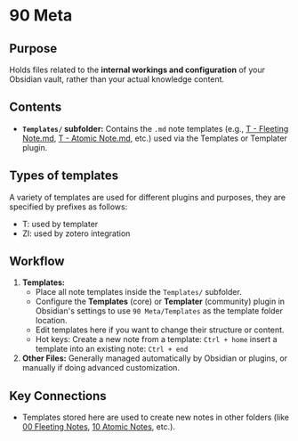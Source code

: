 # 90 Meta

## Purpose

Holds files related to the **internal workings and configuration** of your Obsidian vault, rather than your actual knowledge content.

## Contents

*   **`Templates/` subfolder:** Contains the `.md` note templates (e.g., [T - Fleeting Note.md](T%20-%20Scribble.md.md), [T - Atomic Note.md](Templates/T%20-%20Atomic%20Note.md), etc.) used via the Templates or Templater plugin.

## Types of templates
A variety of templates are used for different plugins and purposes, they are specified by prefixes as follows:
- T: used by templater
- ZI: used by zotero integration
## Workflow

1.  **Templates:**
    *   Place all note templates inside the `Templates/` subfolder.
    *   Configure the **Templates** (core) or **Templater** (community) plugin in Obsidian's settings to use `90 Meta/Templates` as the template folder location.
    *   Edit templates here if you want to change their structure or content.
    * Hot keys:
	      Create a new note from a template: `Ctrl + home`
	      insert a template into an existing note:  `Ctrl + end` 
2.  **Other Files:** Generally managed automatically by Obsidian or plugins, or manually if doing advanced customization.



## Key Connections

*   Templates stored here are used to create new notes in other folders (like [00 Fleeting Notes](00%20README.md.md), [10 Atomic Notes](z10%20README.md.md), etc.).